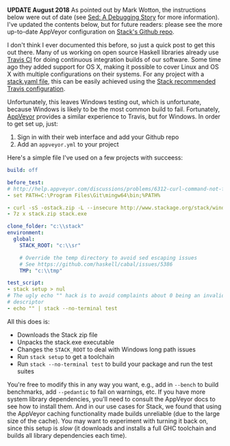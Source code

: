 __UPDATE August 2018__ As pointed out by Mark Wotton, the instructions below were out of date (see [Sed: A Debugging Story](https://www.fpcomplete.com/blog/2018/06/sed-a-debugging-story) for more information). I've updated the contents below, but for future readers: please see the more up-to-date AppVeyor configuration on [Stack's Github repo](https://github.com/commercialhaskell/stack/blob/stable/doc/appveyor.yml).

I don't think I ever documented this before, so just a quick post to get this
out there. Many of us working on open source Haskell libraries already use
[Travis CI](https://travis-ci.org/) for doing continuous integration builds of
our software. Some time ago they added support for OS X, making it possible to
cover Linux and OS X with multiple configurations on their systems. For any
project with a [stack.yaml
file](https://docs.haskellstack.org/en/stable/yaml_configuration/), this can be
easily achieved using the [Stack recommended Travis
configuration](https://docs.haskellstack.org/en/stable/GUIDE/#travis-with-caching).

Unfortunately, this leaves Windows testing out, which is unfortunate, because Windows is likely to be the most common build to fail. Fortunately, [AppVeyor](https://www.appveyor.com/) provides a similar experience to Travis, but for Windows. In order to get set up, just:

1. Sign in with their web interface and add your Github repo
2. Add an `appveyor.yml` to your project

Here's a simple file I've used on a few projects with succeess:

```yaml
build: off

before_test:
# http://help.appveyor.com/discussions/problems/6312-curl-command-not-found
- set PATH=C:\Program Files\Git\mingw64\bin;%PATH%

- curl -sS -ostack.zip -L --insecure http://www.stackage.org/stack/windows-i386
- 7z x stack.zip stack.exe

clone_folder: "c:\\stack"
environment:
  global:
    STACK_ROOT: "c:\\sr"

    # Override the temp directory to avoid sed escaping issues
    # See https://github.com/haskell/cabal/issues/5386
    TMP: "c:\\tmp"

test_script:
- stack setup > nul
# The ugly echo "" hack is to avoid complaints about 0 being an invalid file
# descriptor
- echo "" | stack --no-terminal test
```

All this does is:

* Downloads the Stack zip file
* Unpacks the stack.exe executable
* Changes the `STACK_ROOT` to deal with Windows long path issues
* Run `stack setup` to get a toolchain
* Run `stack --no-terminal test` to build your package and run the test suites

You're free to modify this in any way you want, e.g., add in `--bench` to build
benchmarks, add `--pedantic` to fail on warnings, etc. If you have more system
library dependencies, you'll need to consult the AppVeyor docs to see how to
install them. And in our use cases for Stack, we found that using the AppVeyor
caching functionality made builds unreliable (due to the large size of the
cache). You may want to experiment with turning it back on, since this setup is
_slow_ (it downloads and installs a full GHC toolchain and builds all library
dependencies each time).
